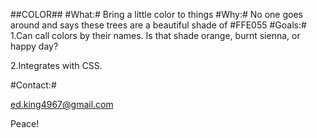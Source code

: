 ##COLOR##
#What:#
Bring a little color to things
#Why:#
No one goes around and says these trees are a beautiful shade of #FFE055
#Goals:#
1.Can call colors by their names. Is that shade orange, burnt sienna, or happy day?

2.Integrates with CSS.

#Contact:#

ed.king4967@gmail.com

Peace!
